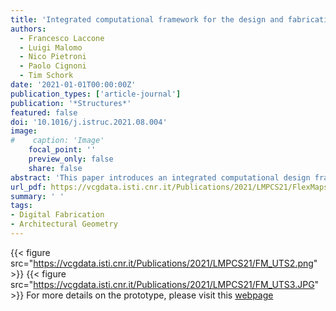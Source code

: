```yaml
---
title: 'Integrated computational framework for the design and fabrication of bending-active structures made from flat sheet material'
authors:
  - Francesco Laccone
  - Luigi Malomo
  - Nico Pietroni
  - Paolo Cignoni
  - Tim Schork
date: '2021-01-01T00:00:00Z'
publication_types: ['article-journal']
publication: '*Structures*'
featured: false
doi: '10.1016/j.istruc.2021.08.004'
image:
#    caption: 'Image'
    focal_point: ''
    preview_only: false
    share: false
abstract: 'This paper introduces an integrated computational design framework for the design and realization of arbitrarily-curved bending-active architectural structures.The developed framework consists of a series of methods that enable the production of a complex 3D structures composed of a set of flat 2D panels whose mechanical properties are locally tuned by varying the shape of embedded spiraling patterns. The resulting panels perform as variable stiffness elements, and they are optimized to match a desired target shape once assembled together. The presented framework includes all the steps for the physical delivery of architectural objects, including conception, static assessment, and digital fabrication. The developed framework has been applied to an architectural scale prototype, which demonstrates the potential of integrating architectural design, computational simulation, structural engineering, and digital fabrication, opening up several possible novel applications in the building sector.'
url_pdf: https://vcgdata.isti.cnr.it/Publications/2021/LMPCS21/FlexMaps2preprint.pdf
summary: ' '
tags:
- Digital Fabrication
- Architectural Geometry
---
```

{{< figure src="https://vcgdata.isti.cnr.it/Publications/2021/LMPCS21/FM_UTS2.png" >}}
{{< figure src="https://vcgdata.isti.cnr.it/Publications/2021/LMPCS21/FM_UTS3.JPG" >}}
For more details on the prototype, please visit this [webpage](https://vcg.isti.cnr.it/activities/pavilion2/)

